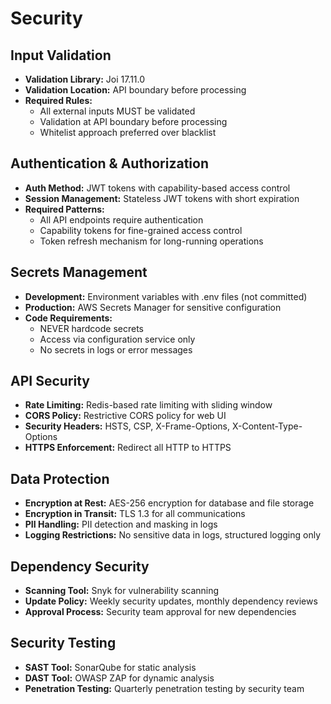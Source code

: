 # Security

## Input Validation

- **Validation Library:** Joi 17.11.0
- **Validation Location:** API boundary before processing
- **Required Rules:**
  - All external inputs MUST be validated
  - Validation at API boundary before processing
  - Whitelist approach preferred over blacklist

## Authentication & Authorization

- **Auth Method:** JWT tokens with capability-based access control
- **Session Management:** Stateless JWT tokens with short expiration
- **Required Patterns:**
  - All API endpoints require authentication
  - Capability tokens for fine-grained access control
  - Token refresh mechanism for long-running operations

## Secrets Management

- **Development:** Environment variables with .env files (not committed)
- **Production:** AWS Secrets Manager for sensitive configuration
- **Code Requirements:**
  - NEVER hardcode secrets
  - Access via configuration service only
  - No secrets in logs or error messages

## API Security

- **Rate Limiting:** Redis-based rate limiting with sliding window
- **CORS Policy:** Restrictive CORS policy for web UI
- **Security Headers:** HSTS, CSP, X-Frame-Options, X-Content-Type-Options
- **HTTPS Enforcement:** Redirect all HTTP to HTTPS

## Data Protection

- **Encryption at Rest:** AES-256 encryption for database and file storage
- **Encryption in Transit:** TLS 1.3 for all communications
- **PII Handling:** PII detection and masking in logs
- **Logging Restrictions:** No sensitive data in logs, structured logging only

## Dependency Security

- **Scanning Tool:** Snyk for vulnerability scanning
- **Update Policy:** Weekly security updates, monthly dependency reviews
- **Approval Process:** Security team approval for new dependencies

## Security Testing

- **SAST Tool:** SonarQube for static analysis
- **DAST Tool:** OWASP ZAP for dynamic analysis
- **Penetration Testing:** Quarterly penetration testing by security team

